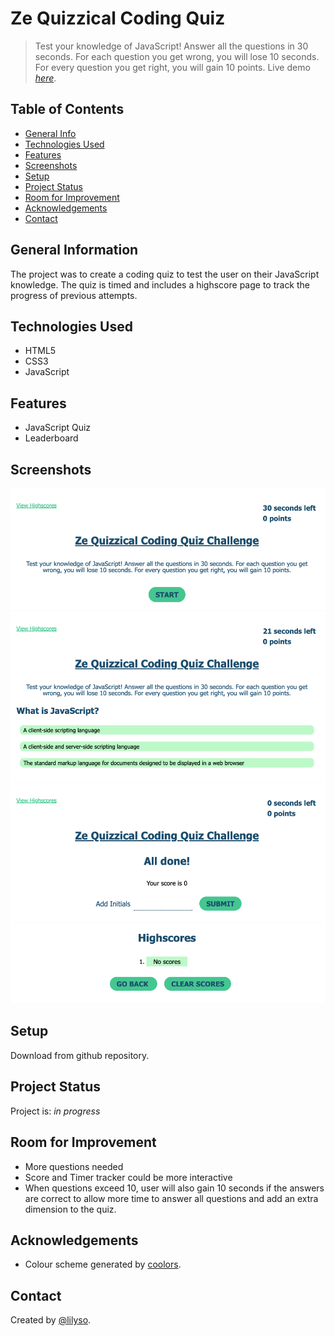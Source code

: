 # Ze Quizzical Coding Quiz

> Test your knowledge of JavaScript! Answer all the questions in 30 seconds. For each question you get wrong, you will lose 10 seconds. For every question you get right, you will gain 10 points.
> Live demo [_here_](https://lilyso.github.io/ze-quizzical-coding-quiz/index.html).

## Table of Contents

- [General Info](#general-information)
- [Technologies Used](#technologies-used)
- [Features](#features)
- [Screenshots](#screenshots)
- [Setup](#setup)
- [Project Status](#project-status)
- [Room for Improvement](#room-for-improvement)
- [Acknowledgements](#acknowledgements)
- [Contact](#contact)

## General Information

The project was to create a coding quiz to test the user on their JavaScript knowledge. The quiz is timed and includes a highscore page to track the progress of previous attempts.

## Technologies Used

- HTML5
- CSS3
- JavaScript

## Features

- JavaScript Quiz
- Leaderboard

## Screenshots

![Start Page](assets/images/startpage.png)
![Quiz](assets/images/quiz.png)
![Submit Form](assets/images/submitform.png)
![Leaderboard](assets/images/scorepage.png)

## Setup

Download from github repository.

## Project Status

Project is: _in progress_

## Room for Improvement

- More questions needed
- Score and Timer tracker could be more interactive
- When questions exceed 10, user will also gain 10 seconds if the answers are correct to allow more time to answer all questions and add an extra dimension to the quiz.

## Acknowledgements

- Colour scheme generated by [coolors](https://coolors.co/).

## Contact

Created by [@lilyso](https://github.com/lilyso).
